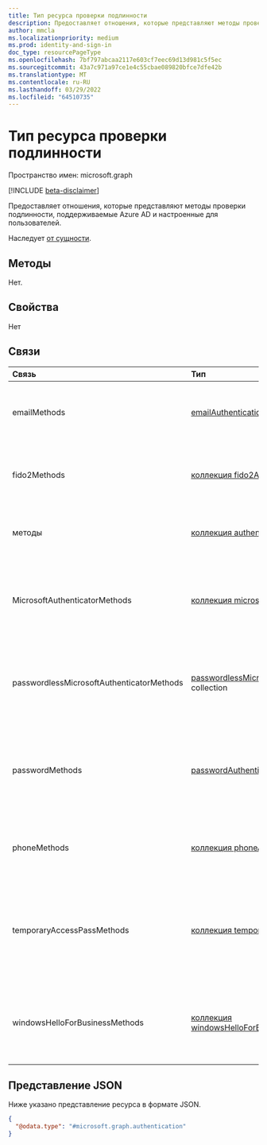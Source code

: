 ```yaml
---
title: Тип ресурса проверки подлинности
description: Предоставляет отношения, которые представляют методы проверки подлинности, поддерживаемые Azure AD и настроенные для пользователей.
author: mmcla
ms.localizationpriority: medium
ms.prod: identity-and-sign-in
doc_type: resourcePageType
ms.openlocfilehash: 7bf797abcaa2117e603cf7eec69d13d981c5f5ec
ms.sourcegitcommit: 43a7c971a97ce1e4c55cbae089820bfce7dfe42b
ms.translationtype: MT
ms.contentlocale: ru-RU
ms.lasthandoff: 03/29/2022
ms.locfileid: "64510735"
---
```

# <a name="authentication-resource-type"></a>Тип ресурса проверки подлинности

Пространство имен: microsoft.graph

[!INCLUDE [beta-disclaimer](../../includes/beta-disclaimer.md)]

Предоставляет отношения, которые представляют методы проверки подлинности, поддерживаемые Azure AD и настроенные для пользователей.

Наследует [от сущности](entity.md).

## <a name="methods"></a>Методы

Нет.

## <a name="properties"></a>Свойства

Нет

## <a name="relationships"></a>Связи
|Связь|Тип|Описание|
|:---|:---|:---|
|emailMethods|[emailAuthenticationMethod](../resources/emailauthenticationmethod.md) collection|Представляет адреса электронной почты, зарегистрированные пользователем для проверки подлинности. |
|fido2Methods|[коллекция fido2AuthenticationMethod](../resources/fido2authenticationmethod.md)|Представляет ключи безопасности FIDO2, зарегистрированные пользователю для проверки подлинности.|
|методы|[коллекция authenticationMethod](../resources/authenticationmethod.md)| Представляет все методы проверки подлинности, зарегистрированные пользователем.|
|MicrosoftAuthenticatorMethods|[коллекция microsoftAuthenticatorAuthenticationMethod](../resources/microsoftauthenticatorauthenticationmethod.md)| Сведения о приложении Microsoft Authenticator, зарегистрированного пользователем для проверки подлинности. |
|passwordlessMicrosoftAuthenticatorMethods|[passwordlessMicrosoftAuthenticatorAuthenticationMethod](../resources/passwordlessmicrosoftauthenticatorauthenticationmethod.md) collection|Представляет Microsoft Authenticator методы Телефон, зарегистрированные пользователю для проверки подлинности.|
|passwordMethods|[passwordAuthenticationMethod](../resources/passwordauthenticationmethod.md) collection|Представляет сведения о методе проверки подлинности паролей, зарегистрированного пользователем для проверки подлинности.|
|phoneMethods|[коллекция phoneAuthenticationMethod](../resources/phoneauthenticationmethod.md)|Представляет телефон, зарегистрированный пользователю для проверки подлинности. |
|temporaryAccessPassMethods|[коллекция temporaryAccessPassAuthenticationMethod](../resources/temporaryaccesspassauthenticationmethod.md)|Представляет временный пропуск доступа, зарегистрированный пользователю для проверки подлинности с помощью ограниченных по времени паролей.|
|windowsHelloForBusinessMethods|[коллекция windowsHelloForBusinessAuthenticationMethod](../resources/windowshelloforbusinessauthenticationmethod.md)|Представляет метод Windows Hello для бизнеса проверки подлинности, зарегистрированный пользователем для проверки подлинности.|

## <a name="json-representation"></a>Представление JSON
Ниже указано представление ресурса в формате JSON.
<!-- {
  "blockType": "resource",
  "keyProperty": "id",
  "@odata.type": "microsoft.graph.authentication",
  "openType": false
}
-->
``` json
{
  "@odata.type": "#microsoft.graph.authentication"
}
```

